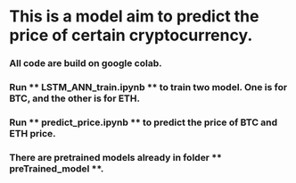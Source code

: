 # This is a model aim to predict the price of certain cryptocurrency. #
### All code are build on google colab. ###
### Run ** LSTM_ANN_train.ipynb ** to train two model. One is for BTC, and the other is for ETH. ###
### Run ** predict_price.ipynb ** to predict the price of BTC and ETH price. ###
### There are pretrained models already in folder ** preTrained_model **. ###
